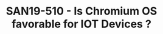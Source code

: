 ---
categories:
- san19
description: Getting electronic devices onto internet and well connected with each
  other hasnt been a trivial task for the engineering community, always challenged
  by end price of the product, software scalability from devices running firmware
  to complex devices running complete OS distro, lack of fine tuned libraries and
  framework to introduce security of data, over the air upgrade and configuration
  and calibration of devices, supporting both head and headless units. Though the
  industry met the end user demand and floating requirements in time, the challenges
  continue to exist for next generation devices<br /> where the focus is on integrating
  multiple key components like<br /> security, networking, graphics, AI and ML libraries
  and sensor control frameworks into one singe device. While solving the system integration
  requirements is a key thing the other equal important aspect of ensuring the software
  is maintained for bug fixes, long term supported, simultaneous support for multiple
  SOCs and controllers is very much essential.<br /> <br /> The end equipment manufacturers
  have various software options to chose from and each have their own advantages and
  disadvantages, inbuilt features and support infrastructure. Chromium OS is one of
  the latest open source software distributions maintained by Google for almost a<br
  /> decade now has made its way into IOT segments.<br /> <br /> In this session we
  look into the key components in Chromium OS that can help us overcome the software
  challenges in building next generation IOT devices.<br /> <br /> - Chromium OS is
  initially designed for laptops, desktops and stand alone / all inone boxes, the
  well integrated software components like browsers, networking, security, boot options
  and window management can be leveraged as is for IOT devices. We go through few
  of these components to understand if they meet the IOT requirements.<br /> <br />
  - Chromium OS is built on Linux, thereby the OS has support for multiple latest
  SOCs and device drivers for various controllers. We should be discussing if chromium
  OS has picked up all the latest trends in Linux OS related to Power Management,
  security, upgraded device driver frameworks, etc.<br /> <br /> - In general IOT
  devices are headless or less UI centric, we explore if chromium OS can be easily
  configured to boot on a headless unit ?<br /> <br /> - Understanding the system
  requirements, memory requirements and power utilization are few key factors to consider
  if the OS fits the budget available for the end equipment.<br /> <br /> - The new
  set of IOT devices are now pre-integrated with AI algorithms to help end user for
  better understanding of the surrounding or indecision making etc. The devices are
  also self learning with ML algorithms. Its important to know if Chromium OS has
  frameworks to download AI/ML algorithms or firmware at run time on DSPs or SOCs.
  Also ensure if there are HALs and APIs to exchange data to/from DSPs or SOCs running
  AI/ML algorithms.<br /> <br /> The topics covered in this session should help us
  quickly assess if chromium os is favorable for IOT devices or if we were bringing
  an elephant in the room.
image:
  featured: 'true'
  path: /assets/images/featured-images/san19/SAN19-510.png
session_attendee_num: '29'
session_id: SAN19-510
session_room: Pacific Room (Keynote)
session_slot:
  end_time: '2019-09-27 11:25:00'
  start_time: '2019-09-27 11:00:00'
session_speakers:
- speaker_bio: Senior Software Engineer, Developer services, Linaro. Passionate about
    building and booting Android on ARM based SOCs for mobile and ARM servers.
  speaker_company: Linaro Ltd
  speaker_image: /assets/images/speakers/san19/khasim-syed-mohammed.jpg
  speaker_location: India
  speaker_name: Khasim Syed Mohammed
  speaker_position: Senior Android Engineer
  speaker_url: www.linaro.org
  speaker_username: khasim.mohammed
session_track: IoT and Embedded
tag: session
tags:
- IoT and Embedded
title: SAN19-510 - Is Chromium OS favorable for IOT Devices ?
---